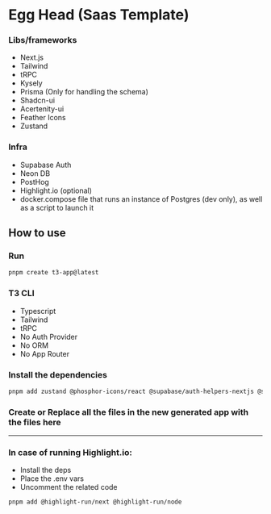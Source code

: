 # Egg Head (Saas Template)

### Libs/frameworks

- Next.js
- Tailwind
- tRPC
- Kysely
- Prisma (Only for handling the schema)
- Shadcn-ui
- Acertenity-ui
- Feather Icons
- Zustand

### Infra

- Supabase Auth
- Neon DB
- PostHog
- Highlight.io (optional)
- docker.compose file that runs an instance of Postgres (dev only), as well as a script to launch it

## How to use

### Run

```bash
pnpm create t3-app@latest
```

### T3 CLI

- Typescript
- Tailwind
- tRPC
- No Auth Provider
- No ORM
- No App Router

### Install the dependencies

```bash
pnpm add zustand @phosphor-icons/react @supabase/auth-helpers-nextjs @supabase/auth-helpers-react kysely kysely-neon nanoid class-variance-authority tailwindcss-animate posthog-js pg ws framer-motion clsx tailwind-merge @radix-ui/react-icons && pnpm add -D @trivago/prettier-plugin-sort-imports autoprefixer @types/pg @types/ws prettier-plugin-tailwindcss prisma prisma-kysely
```

### Create or Replace all the files in the new generated app with the files here

---

### In case of running Highlight.io:

- Install the deps
- Place the .env vars
- Uncomment the related code

```bash
pnpm add @highlight-run/next @highlight-run/node
```
